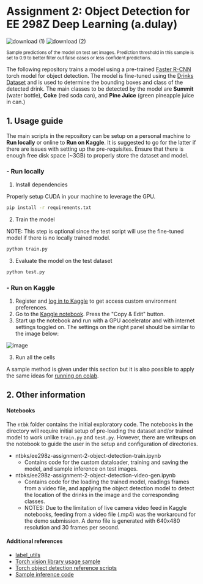 # Assignment 2: Object Detection for EE 298Z Deep Learning (a.dulay)

![download (1)](https://user-images.githubusercontent.com/43136926/166107742-36f33e6c-6c62-4099-8adb-bbb3adf6335f.png)
![download (2)](https://user-images.githubusercontent.com/43136926/166107743-f2c6c717-ce8a-4a1e-b2f1-98621efbe128.png)

<sup>Sample predictions of the model on test set images. Prediction threshold in this sample is set to 0.9 to better filter out false cases or less confident predictions.</sup>

The following repository trains a model using a pre-trained [Faster R-CNN](https://arxiv.org/abs/1506.01497) torch model for object detection. The model is fine-tuned using the [Drinks Dataset](https://github.com/roatienza/Deep-Learning-Experiments/blob/master/versions/2022/datasets/python/dataloader_demo.ipynb) and is used to determine the bounding boxes and class of the detected drink. The main classes to be detected by the model are **Summit** (water bottle), **Coke** (red soda can), and **Pine Juice** (green pineapple juice in can.)


## 1. Usage guide

The main scripts in the repository can be setup on a personal machine to **Run locally** or online to **Run on Kaggle**. It is suggested to go for the latter if there are issues with setting up the pre-requisites. Ensure that there is enough free disk space (~3GB) to properly store the dataset and model.

### - Run locally

1. Install dependencies

Properly setup CUDA in your machine to leverage the GPU.

```bash
pip install -r requirements.txt
```

2. Train the model

NOTE: This step is optional since the test script will use the fine-tuned model if there is no locally trained model.
```bash
python train.py
```

3. Evaluate the model on the test dataset
```bash
python test.py
```

### - Run on Kaggle

1. Register and [log in to Kaggle](https://www.kaggle.com/) to get access custom environment preferences.
2. Go to the [Kaggle notebook](https://www.kaggle.com/amielle/ee298z-hw2-object-detection). Press the "Copy & Edit" button. 
3. Start up the notebook and run with a GPU accelerator and with internet settings toggled on. The settings on the right panel should be similar to the image below:

![image](https://user-images.githubusercontent.com/43136926/166148981-626ce855-03f2-44b2-9731-83d556fbc8f6.png)

3. Run all the cells

A sample method is given under this section but it is also possible to apply the same ideas for [running on colab](https://colab.research.google.com/?utm_source=scs-index).

## 2. Other information

#### Notebooks
The `ntbk` folder contains the initial exploratory code. The notebooks in the directory will require initial setup of pre-loading the dataset and/or trained model to work unlike `train.py` and `test.py`. However, there are writeups on the notebook to guide the user in the setup and configuration of directories.
* ntbks/ee298z-assignment-2-object-detection-train.ipynb
  * Contains code for the custom dataloader, training and saving the model, and sample inference on test images.
* ntbks/ee298z-assignment-2-object-detection-video-gen.ipynb
  * Contains code for the loading the trained model, readings frames from a video file, and applying the object detection model to detect the location of the drinks in the image and the corresponding classes. 
  * NOTES: Due to the limitation of live camera video feed in Kaggle notebooks, feeding from a video file (.mp4) was the workaround for the demo submission. A demo file is generated with 640x480 resolution and 30 frames per second.

#### Additional references
* [label_utils](https://github.com/roatienza/Deep-Learning-Experiments/blob/master/versions/2022/datasets/python/label_utils.py) 
* [Torch vision library usage sample](https://pytorch.org/tutorials/intermediate/torchvision_tutorial.html) 
* [Torch object detection reference scripts](https://github.com/pytorch/vision/tree/main/references/detection)
* [Sample inference code](https://debuggercafe.com/custom-object-detection-using-pytorch-faster-rcnn/)
